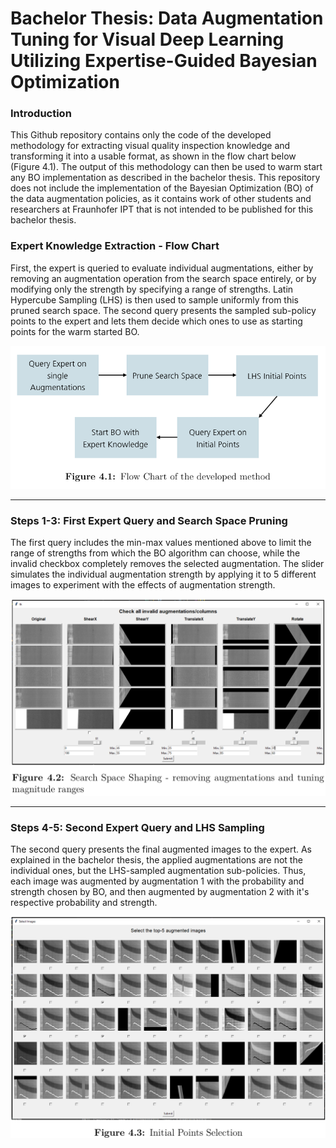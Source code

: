 # Bachelor Thesis: Data Augmentation Tuning for Visual Deep Learning Utilizing Expertise-Guided Bayesian Optimization

### Introduction
This Github repository contains only the code of the developed methodology for extracting visual quality inspection knowledge and transforming it into a usable format, as shown in the flow chart below (Figure 4.1). The output of this methodology can then be used to warm start any BO implementation as described in the bachelor thesis. This repository does not include the implementation of the Bayesian Optimization (BO) of the data augmentation policies, as it contains work of other students and researchers at Fraunhofer IPT that is not intended to be published for this bachelor thesis.

### Expert Knowledge Extraction - Flow Chart
First, the expert is queried to evaluate individual augmentations, either by removing an augmentation operation from the search space entirely, or by modifying only the strength by specifying a range of strengths.
Latin Hypercube Sampling (LHS) is then used to sample uniformly from this pruned search space.
The second query presents the sampled sub-policy points to the expert and lets them decide which ones to use as starting points for the warm started BO.

![Figure 4.1](data/bachelor-thesis-figures/flow-chart.png)

---

### Steps 1-3: First Expert Query and Search Space Pruning
The first query includes the min-max values mentioned above to limit the range of strengths from which the BO algorithm can choose, while the invalid checkbox completely removes the selected augmentation. The slider simulates the individual augmentation strength by applying it to 5 different images to experiment with the effects of augmentation strength.

![Figure 4.2](data/bachelor-thesis-figures/search-space-shaping.png)

---

### Steps 4-5: Second Expert Query and LHS Sampling
The second query presents the final augmented images to the expert. As explained in the bachelor thesis, the applied augmentations are not the individual ones, but the LHS-sampled augmentation sub-policies. Thus, each image was augmented by augmentation 1 with the probability and strength chosen by BO, and then augmented by augmentation 2 with it's respective probability and strength.

![Figure 4.3](data/bachelor-thesis-figures/initial-points.png)